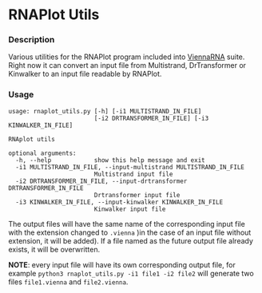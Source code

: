 # RNAPlot Utils
### Description
Various utilities for the RNAPlot program included into [ViennaRNA](https://github.com/ViennaRNA/ViennaRNA) suite.
Right now it can convert an input file from Multistrand, DrTransformer or Kinwalker to an input file readable by RNAPlot.

### Usage
```text
usage: rnaplot_utils.py [-h] [-i1 MULTISTRAND_IN_FILE]
                        [-i2 DRTRANSFORMER_IN_FILE] [-i3 KINWALKER_IN_FILE]

RNAplot utils

optional arguments:
  -h, --help            show this help message and exit
  -i1 MULTISTRAND_IN_FILE, --input-multistrand MULTISTRAND_IN_FILE
                        Multistrand input file
  -i2 DRTRANSFORMER_IN_FILE, --input-drtransformer DRTRANSFORMER_IN_FILE
                        Drtransformer input file
  -i3 KINWALKER_IN_FILE, --input-kinwalker KINWALKER_IN_FILE
                        Kinwalker input file
```
The output files will have the same name of the corresponding input file with the extension changed to `.vienna` )in the case of an input file without extension, it will be added).
If a file named as the future output file already exists, it will be overwritten.


**NOTE**: every input file will have its own corresponding output file, for example `python3 rnaplot_utils.py -i1 file1 -i2 file2` will generate two files `file1.vienna` and `file2.vienna`.
